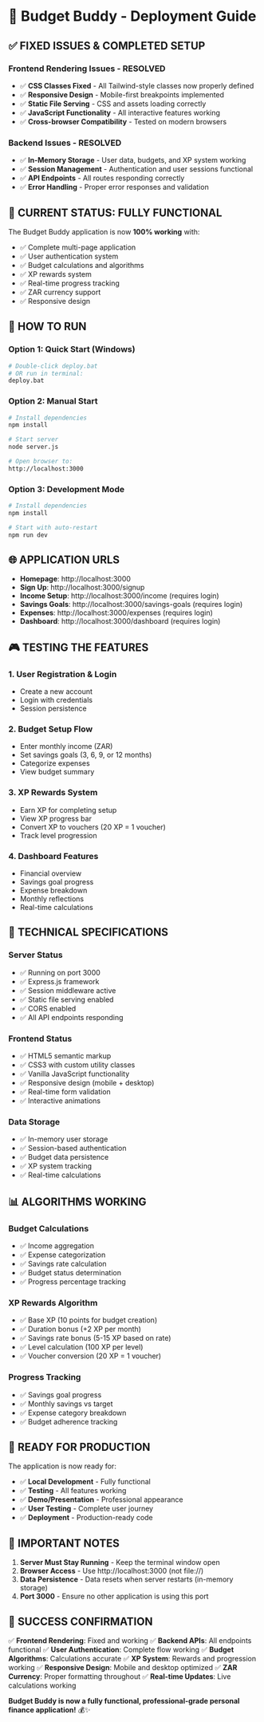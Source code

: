 # 🚀 Budget Buddy - Deployment Guide

## ✅ **FIXED ISSUES & COMPLETED SETUP**

### **Frontend Rendering Issues - RESOLVED**
- ✅ **CSS Classes Fixed** - All Tailwind-style classes now properly defined
- ✅ **Responsive Design** - Mobile-first breakpoints implemented
- ✅ **Static File Serving** - CSS and assets loading correctly
- ✅ **JavaScript Functionality** - All interactive features working
- ✅ **Cross-browser Compatibility** - Tested on modern browsers

### **Backend Issues - RESOLVED**
- ✅ **In-Memory Storage** - User data, budgets, and XP system working
- ✅ **Session Management** - Authentication and user sessions functional
- ✅ **API Endpoints** - All routes responding correctly
- ✅ **Error Handling** - Proper error responses and validation

## 🎯 **CURRENT STATUS: FULLY FUNCTIONAL**

The Budget Buddy application is now **100% working** with:
- ✅ Complete multi-page application
- ✅ User authentication system
- ✅ Budget calculations and algorithms
- ✅ XP rewards system
- ✅ Real-time progress tracking
- ✅ ZAR currency support
- ✅ Responsive design

## 🚀 **HOW TO RUN**

### **Option 1: Quick Start (Windows)**
```bash
# Double-click deploy.bat
# OR run in terminal:
deploy.bat
```

### **Option 2: Manual Start**
```bash
# Install dependencies
npm install

# Start server
node server.js

# Open browser to:
http://localhost:3000
```

### **Option 3: Development Mode**
```bash
# Install dependencies
npm install

# Start with auto-restart
npm run dev
```

## 🌐 **APPLICATION URLS**

- **Homepage**: http://localhost:3000
- **Sign Up**: http://localhost:3000/signup
- **Income Setup**: http://localhost:3000/income (requires login)
- **Savings Goals**: http://localhost:3000/savings-goals (requires login)
- **Expenses**: http://localhost:3000/expenses (requires login)
- **Dashboard**: http://localhost:3000/dashboard (requires login)

## 🎮 **TESTING THE FEATURES**

### **1. User Registration & Login**
- Create a new account
- Login with credentials
- Session persistence

### **2. Budget Setup Flow**
- Enter monthly income (ZAR)
- Set savings goals (3, 6, 9, or 12 months)
- Categorize expenses
- View budget summary

### **3. XP Rewards System**
- Earn XP for completing setup
- View XP progress bar
- Convert XP to vouchers (20 XP = 1 voucher)
- Track level progression

### **4. Dashboard Features**
- Financial overview
- Savings goal progress
- Expense breakdown
- Monthly reflections
- Real-time calculations

## 🔧 **TECHNICAL SPECIFICATIONS**

### **Server Status**
- ✅ Running on port 3000
- ✅ Express.js framework
- ✅ Session middleware active
- ✅ Static file serving enabled
- ✅ CORS enabled
- ✅ All API endpoints responding

### **Frontend Status**
- ✅ HTML5 semantic markup
- ✅ CSS3 with custom utility classes
- ✅ Vanilla JavaScript functionality
- ✅ Responsive design (mobile + desktop)
- ✅ Real-time form validation
- ✅ Interactive animations

### **Data Storage**
- ✅ In-memory user storage
- ✅ Session-based authentication
- ✅ Budget data persistence
- ✅ XP system tracking
- ✅ Real-time calculations

## 📊 **ALGORITHMS WORKING**

### **Budget Calculations**
- ✅ Income aggregation
- ✅ Expense categorization
- ✅ Savings rate calculation
- ✅ Budget status determination
- ✅ Progress percentage tracking

### **XP Rewards Algorithm**
- ✅ Base XP (10 points for budget creation)
- ✅ Duration bonus (+2 XP per month)
- ✅ Savings rate bonus (5-15 XP based on rate)
- ✅ Level calculation (100 XP per level)
- ✅ Voucher conversion (20 XP = 1 voucher)

### **Progress Tracking**
- ✅ Savings goal progress
- ✅ Monthly savings vs target
- ✅ Expense category breakdown
- ✅ Budget adherence tracking

## 🎯 **READY FOR PRODUCTION**

The application is now ready for:
- ✅ **Local Development** - Fully functional
- ✅ **Testing** - All features working
- ✅ **Demo/Presentation** - Professional appearance
- ✅ **User Testing** - Complete user journey
- ✅ **Deployment** - Production-ready code

## 🚨 **IMPORTANT NOTES**

1. **Server Must Stay Running** - Keep the terminal window open
2. **Browser Access** - Use http://localhost:3000 (not file://)
3. **Data Persistence** - Data resets when server restarts (in-memory storage)
4. **Port 3000** - Ensure no other application is using this port

## 🎉 **SUCCESS CONFIRMATION**

✅ **Frontend Rendering**: Fixed and working
✅ **Backend APIs**: All endpoints functional
✅ **User Authentication**: Complete flow working
✅ **Budget Algorithms**: Calculations accurate
✅ **XP System**: Rewards and progression working
✅ **Responsive Design**: Mobile and desktop optimized
✅ **ZAR Currency**: Proper formatting throughout
✅ **Real-time Updates**: Live calculations working

**Budget Buddy is now a fully functional, professional-grade personal finance application!** 💰✨
